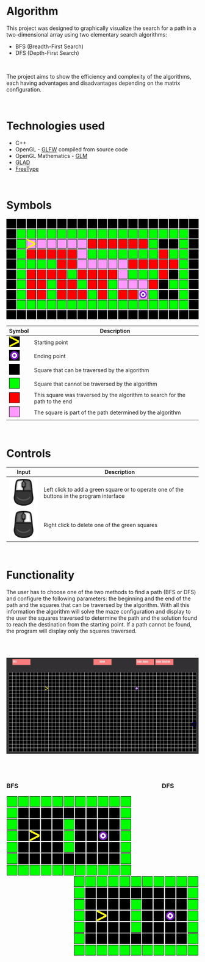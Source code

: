 # Algorithm

This project was designed to graphically visualize the search for a path in a two-dimensional array using two elementary search algorithms:                
+ BFS (Breadth-First Search)
+ DFS (Depth-First Search)

<br />

The project aims to show the efficiency and complexity of the algorithms, each having advantages and disadvantages depending on the matrix configuration.

<br />

# Technologies used

+	C++
+	OpenGL - [GLFW](https://www.glfw.org/) compiled from source code
+	OpenGL Mathematics - [GLM](https://glm.g-truc.net/0.9.9/index.html)
+	[GLAD](https://glad.dav1d.de/)
+	[FreeType](https://freetype.org/)

<br />

# Symbols

<p align="center">
  <img src="https://github.com/sebimih13/Algorithm/blob/main/Resource/Path.png">
</p>

Symbol  | Description
------------------------------------------------------------------------------------- | -------------
<img src="https://github.com/sebimih13/Algorithm/blob/main/Resource/Start.PNG">  | Starting point
<img src="https://github.com/sebimih13/Algorithm/blob/main/Resource/End.PNG">    | Ending point
<img src="https://github.com/sebimih13/Algorithm/blob/main/Resource/BlackBlock.PNG">  | Square that can be traversed by the algorithm
<img src="https://github.com/sebimih13/Algorithm/blob/main/Resource/GreenBlock.PNG">  | Square that cannot be traversed by the algorithm
<img src="https://github.com/sebimih13/Algorithm/blob/main/Resource/RedBlock.PNG">    | This square was traversed by the algorithm to search for the path to the end
<img src="https://github.com/sebimih13/Algorithm/blob/main/Resource/PinkBlock.PNG">   | The square is part of the path determined by the algorithm

<br />

# Controls

Input  | Description
------------------------------------------------------------------------------------- | -------------
<img src="https://github.com/sebimih13/Algorithm/blob/main/Resource/MouseLeftKey.png">    | Left click to add a green square or to operate one of the buttons in the program interface 
<img src="https://github.com/sebimih13/Algorithm/blob/main/Resource/MouseRightKey.png">   | Right click to delete one of the green squares

<br />

# Functionality

The user has to choose one of the two methods to find a path (BFS or DFS) and configure the following parameters: the beginning and the end of the path and the squares that can be traversed by the algorithm. With all this information the algorithm will solve the maze configuration and display to the user the squares traversed to determine the path and the solution found to reach the destination from the starting point. If a path cannot be found, the program will display only the squares traversed.


<br /> <br />
<p align="center">
  <img src="https://github.com/sebimih13/Algorithm/blob/main/Resource/draw.gif">
</p>

<br /> <br />

### BFS                       DFS
<img align="left" src="https://github.com/sebimih13/Algorithm/blob/main/Resource/BFS.gif">
<img align="right" src="https://github.com/sebimih13/Algorithm/blob/main/Resource/DFS.gif">

